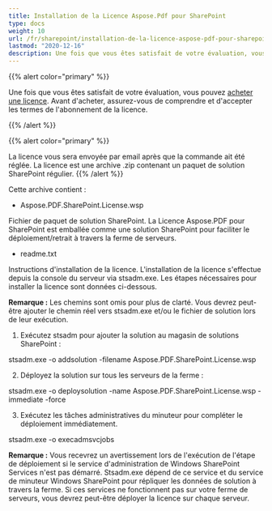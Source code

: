 ```yaml
---
title: Installation de la Licence Aspose.Pdf pour SharePoint
type: docs
weight: 10
url: /fr/sharepoint/installation-de-la-licence-aspose-pdf-pour-sharepoint/
lastmod: "2020-12-16"
description: Une fois que vous êtes satisfait de votre évaluation, vous pouvez acheter une licence pour l'API PDF SharePoint et suivre les instructions d'installation pour l'appliquer.
---
```


{{% alert color="primary" %}}

Une fois que vous êtes satisfait de votre évaluation, vous pouvez [acheter une licence](https://purchase.aspose.com/buy). Avant d'acheter, assurez-vous de comprendre et d'accepter les termes de l'abonnement de la licence.

{{% /alert %}}

{{% alert color="primary" %}}

La licence vous sera envoyée par email après que la commande ait été réglée. La licence est une archive .zip contenant un paquet de solution SharePoint régulier.
{{% /alert %}}

Cette archive contient :

- Aspose.PDF.SharePoint.License.wsp

Fichier de paquet de solution SharePoint. La Licence Aspose.PDF pour SharePoint est emballée comme une solution SharePoint pour faciliter le déploiement/retrait à travers la ferme de serveurs.

- readme.txt

Instructions d'installation de la licence.
 L'installation de la licence s'effectue depuis la console du serveur via stsadm.exe. Les étapes nécessaires pour installer la licence sont données ci-dessous.

**Remarque :** Les chemins sont omis pour plus de clarté. Vous devrez peut-être ajouter le chemin réel vers stsadm.exe et/ou le fichier de solution lors de leur exécution.

1. Exécutez stsadm pour ajouter la solution au magasin de solutions SharePoint :

stsadm.exe -o addsolution -filename Aspose.PDF.SharePoint.License.wsp

2. Déployez la solution sur tous les serveurs de la ferme :

stsadm.exe -o deploysolution -name Aspose.PDF.SharePoint.License.wsp -immediate -force

3. Exécutez les tâches administratives du minuteur pour compléter le déploiement immédiatement.

stsadm.exe -o execadmsvcjobs

**Remarque :** Vous recevrez un avertissement lors de l'exécution de l'étape de déploiement si le service d'administration de Windows SharePoint Services n'est pas démarré. Stsadm.exe dépend de ce service et du service de minuteur Windows SharePoint pour répliquer les données de solution à travers la ferme. Si ces services ne fonctionnent pas sur votre ferme de serveurs, vous devrez peut-être déployer la licence sur chaque serveur.